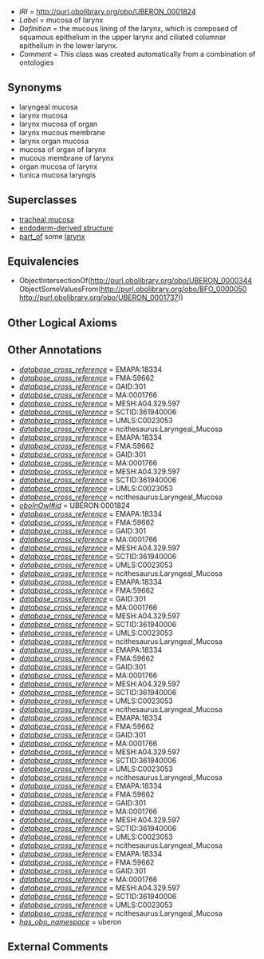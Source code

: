  * *IRI* = http://purl.obolibrary.org/obo/UBERON_0001824
 * *Label* = mucosa of larynx
 * *Definition* = the mucous lining of the larynx, which is composed of squamous epithelium in the upper larynx and ciliated columnar epithelium in the lower larynx.
 * *Comment* = This class was created automatically from a combination of ontologies

## Synonyms

 * laryngeal mucosa
 * larynx mucosa
 * larynx mucosa of organ
 * larynx mucous membrane
 * larynx organ mucosa
 * mucosa of organ of larynx
 * mucous membrane of larynx
 * organ mucosa of larynx
 * tunica mucosa laryngis

## Superclasses

 * [tracheal mucosa](../../UBERON/79/UBERON_0000379.md)
 * [endoderm-derived structure](../../UBERON/19/UBERON_0004119.md)
 * [part_of](../../BFO/50/BFO_0000050.md) some [larynx](../../UBERON/37/UBERON_0001737.md)

## Equivalencies

 * ObjectIntersectionOf(<http://purl.obolibrary.org/obo/UBERON_0000344> ObjectSomeValuesFrom(<http://purl.obolibrary.org/obo/BFO_0000050> <http://purl.obolibrary.org/obo/UBERON_0001737>))

## Other Logical Axioms


## Other Annotations

 * *[database_cross_reference](../../ef/oboInOwl#hasDbXref.md)* = EMAPA:18334
 * *[database_cross_reference](../../ef/oboInOwl#hasDbXref.md)* = FMA:59662
 * *[database_cross_reference](../../ef/oboInOwl#hasDbXref.md)* = GAID:301
 * *[database_cross_reference](../../ef/oboInOwl#hasDbXref.md)* = MA:0001766
 * *[database_cross_reference](../../ef/oboInOwl#hasDbXref.md)* = MESH:A04.329.597
 * *[database_cross_reference](../../ef/oboInOwl#hasDbXref.md)* = SCTID:361940006
 * *[database_cross_reference](../../ef/oboInOwl#hasDbXref.md)* = UMLS:C0023053
 * *[database_cross_reference](../../ef/oboInOwl#hasDbXref.md)* = ncithesaurus:Laryngeal_Mucosa
 * *[database_cross_reference](../../ef/oboInOwl#hasDbXref.md)* = EMAPA:18334
 * *[database_cross_reference](../../ef/oboInOwl#hasDbXref.md)* = FMA:59662
 * *[database_cross_reference](../../ef/oboInOwl#hasDbXref.md)* = GAID:301
 * *[database_cross_reference](../../ef/oboInOwl#hasDbXref.md)* = MA:0001766
 * *[database_cross_reference](../../ef/oboInOwl#hasDbXref.md)* = MESH:A04.329.597
 * *[database_cross_reference](../../ef/oboInOwl#hasDbXref.md)* = SCTID:361940006
 * *[database_cross_reference](../../ef/oboInOwl#hasDbXref.md)* = UMLS:C0023053
 * *[database_cross_reference](../../ef/oboInOwl#hasDbXref.md)* = ncithesaurus:Laryngeal_Mucosa
 * *[oboInOwl#id](../../id/oboInOwl#id.md)* = UBERON:0001824
 * *[database_cross_reference](../../ef/oboInOwl#hasDbXref.md)* = EMAPA:18334
 * *[database_cross_reference](../../ef/oboInOwl#hasDbXref.md)* = FMA:59662
 * *[database_cross_reference](../../ef/oboInOwl#hasDbXref.md)* = GAID:301
 * *[database_cross_reference](../../ef/oboInOwl#hasDbXref.md)* = MA:0001766
 * *[database_cross_reference](../../ef/oboInOwl#hasDbXref.md)* = MESH:A04.329.597
 * *[database_cross_reference](../../ef/oboInOwl#hasDbXref.md)* = SCTID:361940006
 * *[database_cross_reference](../../ef/oboInOwl#hasDbXref.md)* = UMLS:C0023053
 * *[database_cross_reference](../../ef/oboInOwl#hasDbXref.md)* = ncithesaurus:Laryngeal_Mucosa
 * *[database_cross_reference](../../ef/oboInOwl#hasDbXref.md)* = EMAPA:18334
 * *[database_cross_reference](../../ef/oboInOwl#hasDbXref.md)* = FMA:59662
 * *[database_cross_reference](../../ef/oboInOwl#hasDbXref.md)* = GAID:301
 * *[database_cross_reference](../../ef/oboInOwl#hasDbXref.md)* = MA:0001766
 * *[database_cross_reference](../../ef/oboInOwl#hasDbXref.md)* = MESH:A04.329.597
 * *[database_cross_reference](../../ef/oboInOwl#hasDbXref.md)* = SCTID:361940006
 * *[database_cross_reference](../../ef/oboInOwl#hasDbXref.md)* = UMLS:C0023053
 * *[database_cross_reference](../../ef/oboInOwl#hasDbXref.md)* = ncithesaurus:Laryngeal_Mucosa
 * *[database_cross_reference](../../ef/oboInOwl#hasDbXref.md)* = EMAPA:18334
 * *[database_cross_reference](../../ef/oboInOwl#hasDbXref.md)* = FMA:59662
 * *[database_cross_reference](../../ef/oboInOwl#hasDbXref.md)* = GAID:301
 * *[database_cross_reference](../../ef/oboInOwl#hasDbXref.md)* = MA:0001766
 * *[database_cross_reference](../../ef/oboInOwl#hasDbXref.md)* = MESH:A04.329.597
 * *[database_cross_reference](../../ef/oboInOwl#hasDbXref.md)* = SCTID:361940006
 * *[database_cross_reference](../../ef/oboInOwl#hasDbXref.md)* = UMLS:C0023053
 * *[database_cross_reference](../../ef/oboInOwl#hasDbXref.md)* = ncithesaurus:Laryngeal_Mucosa
 * *[database_cross_reference](../../ef/oboInOwl#hasDbXref.md)* = EMAPA:18334
 * *[database_cross_reference](../../ef/oboInOwl#hasDbXref.md)* = FMA:59662
 * *[database_cross_reference](../../ef/oboInOwl#hasDbXref.md)* = GAID:301
 * *[database_cross_reference](../../ef/oboInOwl#hasDbXref.md)* = MA:0001766
 * *[database_cross_reference](../../ef/oboInOwl#hasDbXref.md)* = MESH:A04.329.597
 * *[database_cross_reference](../../ef/oboInOwl#hasDbXref.md)* = SCTID:361940006
 * *[database_cross_reference](../../ef/oboInOwl#hasDbXref.md)* = UMLS:C0023053
 * *[database_cross_reference](../../ef/oboInOwl#hasDbXref.md)* = ncithesaurus:Laryngeal_Mucosa
 * *[database_cross_reference](../../ef/oboInOwl#hasDbXref.md)* = EMAPA:18334
 * *[database_cross_reference](../../ef/oboInOwl#hasDbXref.md)* = FMA:59662
 * *[database_cross_reference](../../ef/oboInOwl#hasDbXref.md)* = GAID:301
 * *[database_cross_reference](../../ef/oboInOwl#hasDbXref.md)* = MA:0001766
 * *[database_cross_reference](../../ef/oboInOwl#hasDbXref.md)* = MESH:A04.329.597
 * *[database_cross_reference](../../ef/oboInOwl#hasDbXref.md)* = SCTID:361940006
 * *[database_cross_reference](../../ef/oboInOwl#hasDbXref.md)* = UMLS:C0023053
 * *[database_cross_reference](../../ef/oboInOwl#hasDbXref.md)* = ncithesaurus:Laryngeal_Mucosa
 * *[database_cross_reference](../../ef/oboInOwl#hasDbXref.md)* = EMAPA:18334
 * *[database_cross_reference](../../ef/oboInOwl#hasDbXref.md)* = FMA:59662
 * *[database_cross_reference](../../ef/oboInOwl#hasDbXref.md)* = GAID:301
 * *[database_cross_reference](../../ef/oboInOwl#hasDbXref.md)* = MA:0001766
 * *[database_cross_reference](../../ef/oboInOwl#hasDbXref.md)* = MESH:A04.329.597
 * *[database_cross_reference](../../ef/oboInOwl#hasDbXref.md)* = SCTID:361940006
 * *[database_cross_reference](../../ef/oboInOwl#hasDbXref.md)* = UMLS:C0023053
 * *[database_cross_reference](../../ef/oboInOwl#hasDbXref.md)* = ncithesaurus:Laryngeal_Mucosa
 * *[has_obo_namespace](../../ce/oboInOwl#hasOBONamespace.md)* = uberon

## External Comments

